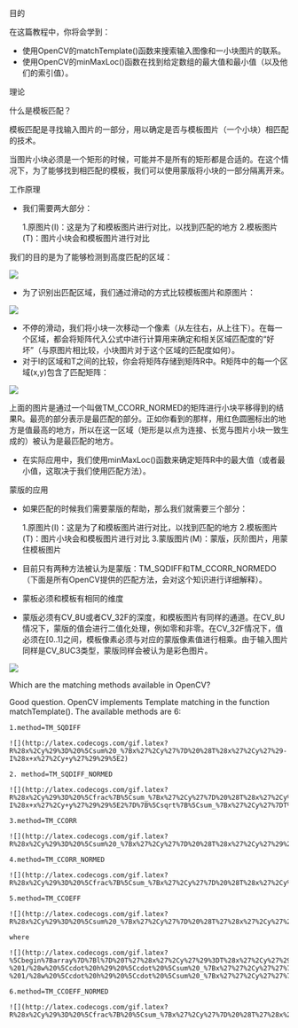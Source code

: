 目的

在这篇教程中，你将会学到：

* 使用OpenCV的matchTemplate()函数来搜索输入图像和一小块图片的联系。
* 使用OpenCV的minMaxLoc()函数在找到给定数组的最大值和最小值（以及他们的索引值）。

理论

什么是模板匹配？

模板匹配是寻找输入图片的一部分，用以确定是否与模板图片（一个小块）相匹配的技术。

当图片小块必须是一个矩形的时候，可能并不是所有的矩形都是合适的。在这个情况下，为了能够找到相匹配的模板，我们可以使用蒙版将小块的一部分隔离开来。

工作原理

* 我们需要两大部分：

    1.原图片(I)：这是为了和模板图片进行对比，以找到匹配的地方
    2.模板图片(T)：图片小块会和模板图片进行对比

我们的目的是为了能够检测到高度匹配的区域：

![](https://docs.opencv.org/Template_Matching_Template_Theory_Summary.jpg)

* 为了识别出匹配区域，我们通过滑动的方式比较模板图片和原图片：

![](https://docs.opencv.org/Template_Matching_Template_Theory_Sliding.jpg)

* 不停的滑动，我们将小块一次移动一个像素（从左往右，从上往下）。在每一个区域，都会将矩阵代入公式中进行计算用来确定和相关区域匹配度的“好坏”（与原图片相比较，小块图片对于这个区域的匹配度如何）。
* 对于I的区域和T之间的比较，你会将矩阵存储到矩阵R中。R矩阵中的每一个区域(x,y)包含了匹配矩阵：

![](https://docs.opencv.org/Template_Matching_Template_Theory_Result.jpg)

上面的图片是通过一个叫做TM_CCORR_NORMED的矩阵进行小块平移得到的结果R。最亮的部分表示是最匹配的部分。正如你看到的那样，用红色圆圈标出的地方是值最高的地方，所以在这一区域（矩形是以点为连接、长宽与图片小块一致生成的）被认为是最匹配的地方。

* 在实际应用中，我们使用minMaxLoc()函数来确定矩阵R中的最大值（或者最小值，这取决于我们使用匹配方法）。

蒙版的应用

* 如果匹配的时候我们需要蒙版的帮助，那么我们就需要三个部分：

    1.原图片(I)：这是为了和模板图片进行对比，以找到匹配的地方
    2.模板图片(T)：图片小块会和模板图片进行对比
    3.蒙版图片(M)：蒙版，灰阶图片，用蒙住模板图片

* 目前只有两种方法被认为是蒙版：TM_SQDIFF和TM_CCORR_NORMEDO（下面是所有OpenCV提供的匹配方法，会对这个知识进行详细解释）。
* 蒙板必须和模板有相同的维度
* 蒙版必须有CV_8U或者CV_32F的深度，和模板图片有同样的通道。在CV_8U情况下，蒙版的值会进行二值化处理，例如零和非零。在CV_32F情况下，值必须在[0..1]之间，模板像素必须与对应的蒙版像素值进行相乘。由于输入图片同样是CV_8UC3类型，蒙版同样会被认为是彩色图片。

![](https://docs.opencv.org/Template_Matching_Mask_Example.jpg)

Which are the matching methods available in OpenCV?

Good question. OpenCV implements Template matching in the function matchTemplate(). The available methods are 6:

    1.method=TM_SQDIFF

    ![](http://latex.codecogs.com/gif.latex?R%28x%2Cy%29%3D%20%5Csum%20_%7Bx%27%2Cy%27%7D%20%28T%28x%27%2Cy%27%29-I%28x+x%27%2Cy+y%27%29%29%5E2)
    
    2. method=TM_SQDIFF_NORMED

    ![](http://latex.codecogs.com/gif.latex?R%28x%2Cy%29%3D%20%5Cfrac%7B%5Csum_%7Bx%27%2Cy%27%7D%20%28T%28x%27%2Cy%27%29-I%28x+x%27%2Cy+y%27%29%29%5E2%7D%7B%5Csqrt%7B%5Csum_%7Bx%27%2Cy%27%7DT%28x%27%2Cy%27%29%5E2%20%5Ccdot%20%5Csum_%7Bx%27%2Cy%27%7D%20I%28x+x%27%2Cy+y%27%29%5E2%7D%7D)

    3.method=TM_CCORR

    ![](http://latex.codecogs.com/gif.latex?R%28x%2Cy%29%3D%20%5Csum%20_%7Bx%27%2Cy%27%7D%20%28T%28x%27%2Cy%27%29%20%5Ccdot%20I%28x+x%27%2Cy+y%27%29%29)

    4.method=TM_CCORR_NORMED

    ![](http://latex.codecogs.com/gif.latex?R%28x%2Cy%29%3D%20%5Cfrac%7B%5Csum_%7Bx%27%2Cy%27%7D%20%28T%28x%27%2Cy%27%29%20%5Ccdot%20I%28x+x%27%2Cy+y%27%29%29%7D%7B%5Csqrt%7B%5Csum_%7Bx%27%2Cy%27%7DT%28x%27%2Cy%27%29%5E2%20%5Ccdot%20%5Csum_%7Bx%27%2Cy%27%7D%20I%28x+x%27%2Cy+y%27%29%5E2%7D%7D)

    5.method=TM_CCOEFF

    ![](http://latex.codecogs.com/gif.latex?R%28x%2Cy%29%3D%20%5Csum%20_%7Bx%27%2Cy%27%7D%20%28T%27%28x%27%2Cy%27%29%20%5Ccdot%20I%27%28x+x%27%2Cy+y%27%29%29)

    where

    ![](http://latex.codecogs.com/gif.latex?%5Cbegin%7Barray%7D%7Bl%7D%20T%27%28x%27%2Cy%27%29%3DT%28x%27%2Cy%27%29%20-%201/%28w%20%5Ccdot%20h%29%20%5Ccdot%20%5Csum%20_%7Bx%27%27%2Cy%27%27%7D%20T%28x%27%27%2Cy%27%27%29%20%5C%5C%20I%27%28x+x%27%2Cy+y%27%29%3DI%28x+x%27%2Cy+y%27%29%20-%201/%28w%20%5Ccdot%20h%29%20%5Ccdot%20%5Csum%20_%7Bx%27%27%2Cy%27%27%7D%20I%28x+x%27%27%2Cy+y%27%27%29%20%5Cend%7Barray%7D)

    6.method=TM_CCOEFF_NORMED

    ![](http://latex.codecogs.com/gif.latex?R%28x%2Cy%29%3D%20%5Cfrac%7B%20%5Csum_%7Bx%27%2Cy%27%7D%20%28T%27%28x%27%2Cy%27%29%20%5Ccdot%20I%27%28x+x%27%2Cy+y%27%29%29%20%7D%7B%20%5Csqrt%7B%5Csum_%7Bx%27%2Cy%27%7DT%27%28x%27%2Cy%27%29%5E2%20%5Ccdot%20%5Csum_%7Bx%27%2Cy%27%7D%20I%27%28x+x%27%2Cy+y%27%29%5E2%7D%20%7D)